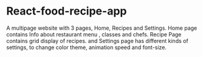 # React-food-recipe-app
A multipage website with 3 pages, Home, Recipes and Settings. Home page contains Info about restaurant menu , classes and chefs. Recipe Page contains grid display of recipes. and Settings page has different kinds of settings, to change color theme, animation speed and font-size.  
